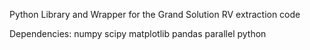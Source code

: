 Python Library and Wrapper for the Grand Solution RV extraction code

Dependencies:
numpy
scipy
matplotlib
pandas
parallel python
